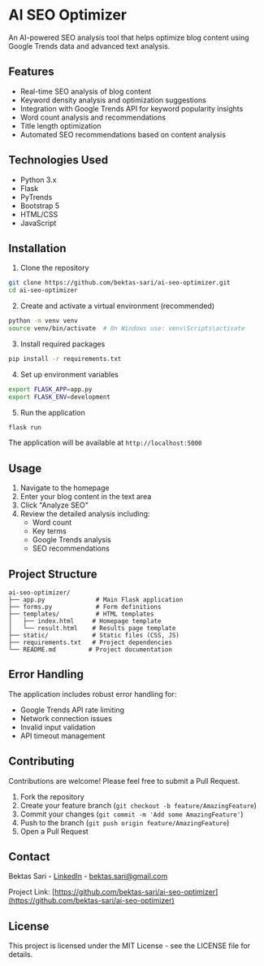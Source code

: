 
# AI SEO Optimizer

An AI-powered SEO analysis tool that helps optimize blog content using Google Trends data and advanced text analysis.

## Features

- Real-time SEO analysis of blog content
- Keyword density analysis and optimization suggestions
- Integration with Google Trends API for keyword popularity insights
- Word count analysis and recommendations
- Title length optimization
- Automated SEO recommendations based on content analysis

## Technologies Used

- Python 3.x
- Flask
- PyTrends
- Bootstrap 5
- HTML/CSS
- JavaScript

## Installation

1. Clone the repository
```bash
git clone https://github.com/bektas-sari/ai-seo-optimizer.git
cd ai-seo-optimizer
```

2. Create and activate a virtual environment (recommended)
```bash
python -m venv venv
source venv/bin/activate  # On Windows use: venv\Scripts\activate
```

3. Install required packages
```bash
pip install -r requirements.txt
```

4. Set up environment variables
```bash
export FLASK_APP=app.py
export FLASK_ENV=development
```

5. Run the application
```bash
flask run
```

The application will be available at `http://localhost:5000`

## Usage

1. Navigate to the homepage
2. Enter your blog content in the text area
3. Click "Analyze SEO"
4. Review the detailed analysis including:
   - Word count
   - Key terms
   - Google Trends analysis
   - SEO recommendations

## Project Structure

```
ai-seo-optimizer/
├── app.py              # Main Flask application
├── forms.py            # Form definitions
├── templates/          # HTML templates
│   ├── index.html     # Homepage template
│   └── result.html    # Results page template
├── static/            # Static files (CSS, JS)
├── requirements.txt   # Project dependencies
└── README.md         # Project documentation
```

## Error Handling

The application includes robust error handling for:
- Google Trends API rate limiting
- Network connection issues
- Invalid input validation
- API timeout management

## Contributing

Contributions are welcome! Please feel free to submit a Pull Request.

1. Fork the repository
2. Create your feature branch (`git checkout -b feature/AmazingFeature`)
3. Commit your changes (`git commit -m 'Add some AmazingFeature'`)
4. Push to the branch (`git push origin feature/AmazingFeature`)
5. Open a Pull Request

## Contact

Bektas Sari - [LinkedIn](www.linkedin.com/in/bektas-sari) - bektas.sari@gmail.com

Project Link: [https://github.com/bektas-sari/ai-seo-optimizer](https://github.com/bektas-sari/ai-seo-optimizer)

## License

This project is licensed under the MIT License - see the LICENSE file for details.